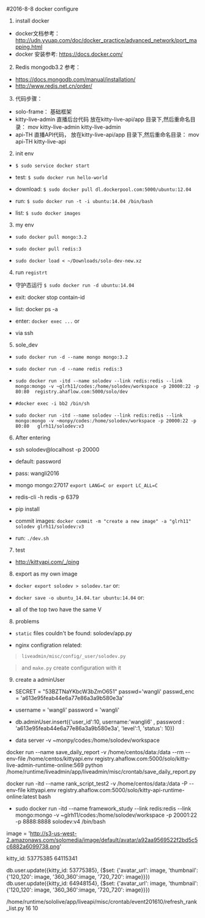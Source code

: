 #2016-8-8 docker configure
1. install docker
* docker文档参考：http://udn.yyuap.com/doc/docker_practice/advanced_network/port_mapping.html
* docker 安装参考: https://docs.docker.com/

2. Redis mongodb3.2 参考：
* https://docs.mongodb.com/manual/installation/
* http://www.redis.net.cn/order/

3. 代码步骤：
* solo-frame： 基础框架  
* kitty-live-admin 直播后台代码  放在kitty-live-api/app 目录下,然后重命名目录： mov kitty-live-admin  kitty-live-admin
* api-TH  直播API代码，  放在kitty-live-api/app 目录下,然后重命名目录： mov api-TH kitty-live-api

2. init env

* `$ sudo service docker start`

* test: `$ sudo docker run hello-world`

* download: `$ sudo docker pull dl.dockerpool.com:5000/ubuntu:12.04`

* run: `$ sudo docker run -t -i ubuntu:14.04 /bin/bash`

* list: `$ sudo docker images`

3. my env

* `sudo docker pull mongo:3.2`

* `sudo docker pull redis:3`

* `sudo docker load < ~/Downloads/solo-dev-new.xz`

4. run `registrt`

* 守护态运行 `$ sudo docker run -d ubuntu:14.04`

* exit: docker stop contain-id

* list: docker ps -a

* enter: `docker exec ...` or

* via ssh

5. sole_dev

* `sudo docker run -d --name mongo mongo:3.2`

* `sudo docker run -d --name redis redis:3`

* `sudo docker run -itd --name solodev --link redis:redis --link mongo:mongo -v ~glrh11/codes:/home/solodev/workspace -p 20000:22 -p 80:80  registry.ahaflow.com:5000/solo/dev`

* `#docker exec -i bb2 /bin/sh`

* `sudo docker run -itd --name solodev --link redis:redis --link mongo:mongo -v ~monpy/codes:/home/solodev/workspace -p 20000:22 -p 80:80   glrh11/solodev:v3`

6. After entering

* ssh solodev@localhost -p 20000
* default: password
* pass: wangli2016

* mongo mongo:27017 `export LANG=C or export LC_ALL=C`

* redis-cli -h redis -p 6379

* pip install

* commit images: `docker commit -m "create a new image" -a "glrh11" solodev glrh11/solodev:v3`

* run: `./dev.sh`

7. test

* http://kittyapi.com/_/ping

8. export as my own image

* `docker export solodev > solodev.tar` or:

* `docker save -o ubuntu_14.04.tar ubuntu:14.04` or:

* all of the top two have the same V

8. problems

* `static` files couldn't be found: solodev/app.py

* nginx configration related:

> `liveadmin/misc/config/_user/solodev.py`

> and `make.py` create configuration with it

9. create a adminUser

* SECRET = "53BZTNaYKbcW3bZmO651"  passwd='wangli'  passwd_enc = 'a613e95feab44e6a77e86a3a9b580e3a'

* username = 'wangli'  password = 'wangli'

* db.adminUser.insert({'user_id':10,   username:'wangli6' , password : 'a613e95feab44e6a77e86a3a9b580e3a', 'level':1, 'status': 10})


* data server -v ~monpy/codes:/home/solodev/workspace

docker run --name save_daily_report -v /home/centos/data:/data --rm  --env-file /home/centos/kittyapi.env registry.ahaflow.com:5000/solo/kitty-live-admin-runtime-online:569 python /home/runtime/liveadmin/app/liveadmin/misc/crontab/save_daily_report.py

docker run -itd --name rank_script_test2 -v /home/centos/data:/data -P --env-file kittyapi.env registry.ahaflow.com:5000/solo/kitty-api-runtime-online:latest bash

* sudo docker run -itd --name framework_study --link redis:redis --link mongo:mongo -v ~glrh11/codes:/home/solodev/workspace -p 20001:22 -p 8888:8888  solodev:v4 /bin/bash

image = 'http://s3-us-west-2.amazonaws.com/solomedia/image/default/avatar/a92aa9569522f2bd5c5c6882a6099738.png'

kitty_id: 53775385
64115341

db.user.update({kitty_id: 53775385}, {$set: {'avatar_url': image, 'thumbnail': {'120_120': image, '360_360':image, '720_720': image}}})
db.user.update({kitty_id: 64948154}, {$set: {'avatar_url': image, 'thumbnail': {'120_120': image, '360_360':image, '720_720': image}}})


/home/runtime/sololive/app/liveapi/misc/crontab/event201610/refresh_rank_list.py 16 10
